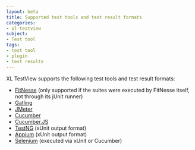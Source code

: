 ```yaml
---
layout: beta
title: Supported test tools and test result formats
categories:
- xl-testview
subject:
- Test tool
tags:
- test tool
- plugin
- test results
---
```


XL TestView supports the following test tools and test result formats:

* [FitNesse](http://www.fitnesse.org/) (only supported if the suites were executed by FitNesse itself, not through its jUnit runner)
* [Gatling](http://gatling.io/)
* [JMeter](http://jmeter.apache.org/)
* [Cucumber](http://cukes.info/)
* [Cucumber.JS](http://git.io/cukejs/)
* [TestNG](http://testng.org/) (xUnit output format)
* [Appium](http://appium.io/) (xUnit output format)
* [Selenium](http://www.seleniumhq.org/) (executed via xUnit or Cucumber)
